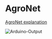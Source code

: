 # AgroNet
[AgroNet explanation](https://drive.google.com/file/d/1h8pK4Gvia4q48WgGj8tlX3AS1qC7FwAK/view?usp=sharing)

![Arduino-Output](https://github.com/Maniprabha06/AgroNet/assets/108254371/cfdfb2a7-0e1c-442f-8755-5ec11254fd1b)

